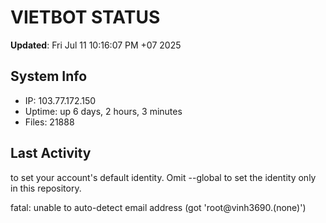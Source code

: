 # VIETBOT STATUS
**Updated**: Fri Jul 11 10:16:07 PM +07 2025

## System Info
- IP: 103.77.172.150
- Uptime: up 6 days, 2 hours, 3 minutes
- Files: 21888

## Last Activity

to set your account's default identity.
Omit --global to set the identity only in this repository.

fatal: unable to auto-detect email address (got 'root@vinh3690.(none)')
